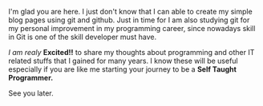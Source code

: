I'm glad you are here. I just don't know that I can able to create my simple blog pages using git and github. Just in time for I am also studying git for my personal improvement in my programming career, since nowadays skill in Git is one of the skill developer must have.

*I am realy* **Excited!!** to share my thoughts about programming and other IT related stuffs that I gained for many years. I know these will be useful especially if you are like me starting your journey to be a **Self Taught Programmer.**

See you later.
                                                  
